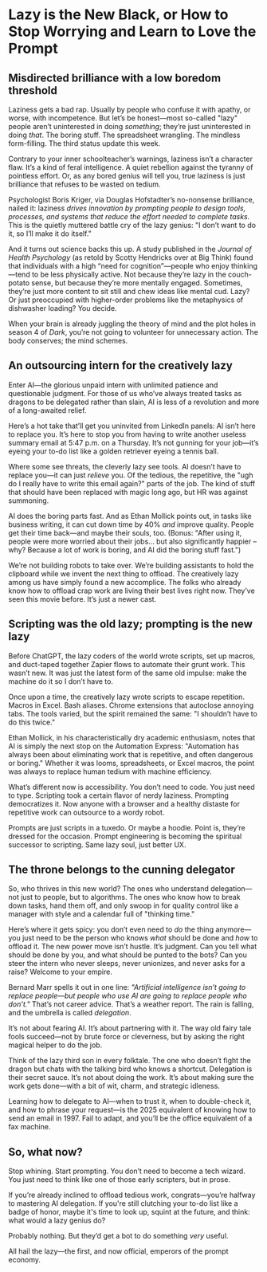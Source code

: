 # Lazy is the New Black, or How to Stop Worrying and Learn to Love the Prompt

## Misdirected brilliance with a low boredom threshold

Laziness gets a bad rap. Usually by people who confuse it with apathy, or worse, with incompetence. But let’s be honest—most so-called "lazy" people aren’t uninterested in doing *something*; they’re just uninterested in doing *that*. The boring stuff. The spreadsheet wrangling. The mindless form-filling. The third status update this week.

Contrary to your inner schoolteacher’s warnings, laziness isn’t a character flaw. It’s a kind of feral intelligence. A quiet rebellion against the tyranny of pointless effort. Or, as any bored genius will tell you, true laziness is just brilliance that refuses to be wasted on tedium.

Psychologist Boris Kriger, via Douglas Hofstadter’s no-nonsense brilliance, nailed it: laziness *drives innovation by prompting people to design tools, processes, and systems that reduce the effort needed to complete tasks.* This is the quietly muttered battle cry of the lazy genius: "I don’t want to do it, so I’ll make it do itself."

And it turns out science backs this up. A study published in the *Journal of Health Psychology* (as retold by Scotty Hendricks over at Big Think) found that individuals with a high “need for cognition”—people who enjoy thinking—tend to be less physically active. Not because they’re lazy in the couch-potato sense, but because they’re more mentally engaged. Sometimes, they’re just more content to sit still and chew ideas like mental cud. Lazy? Or just preoccupied with higher-order problems like the metaphysics of dishwasher loading? You decide.

When your brain is already juggling the theory of mind and the plot holes in season 4 of *Dark*, you’re not going to volunteer for unnecessary action. The body conserves; the mind schemes.

## An outsourcing intern for the creatively lazy

Enter AI—the glorious unpaid intern with unlimited patience and questionable judgment. For those of us who’ve always treated tasks as dragons to be delegated rather than slain, AI is less of a revolution and more of a long-awaited relief.

Here’s a hot take that’ll get you uninvited from LinkedIn panels: AI isn’t here to replace you. It’s here to stop you from having to write another useless summary email at 5:47 p.m. on a Thursday. It’s not gunning for your job—it’s eyeing your to-do list like a golden retriever eyeing a tennis ball.

Where some see threats, the cleverly lazy see tools. AI doesn’t have to replace you—it can just *relieve* you. Of the tedious, the repetitive, the "ugh do I really have to write this email again?" parts of the job. The kind of stuff that should have been replaced with magic long ago, but HR was against summoning.

AI does the boring parts fast. And as Ethan Mollick points out, in tasks like business writing, it can cut down time by 40% *and* improve quality. People get their time back—and maybe their souls, too. (Bonus: "After using it, people were more worried about their jobs… but also significantly happier – why? Because a lot of work is boring, and AI did the boring stuff fast.")

We’re not building robots to take over. We’re building assistants to hold the clipboard while we invent the next thing to offload. The creatively lazy among us have simply found a new accomplice. The folks who already know how to offload crap work are living their best lives right now. They’ve seen this movie before. It’s just a newer cast.

## Scripting was the old lazy; prompting is the new lazy

Before ChatGPT, the lazy coders of the world wrote scripts, set up macros, and duct-taped together Zapier flows to automate their grunt work. This wasn’t new. It was just the latest form of the same old impulse: make the machine do it so I don’t have to.

Once upon a time, the creatively lazy wrote scripts to escape repetition. Macros in Excel. Bash aliases. Chrome extensions that autoclose annoying tabs. The tools varied, but the spirit remained the same: "I shouldn’t have to do this twice."

Ethan Mollick, in his characteristically dry academic enthusiasm, notes that AI is simply the next stop on the Automation Express: "Automation has always been about eliminating work that is repetitive, and often dangerous or boring." Whether it was looms, spreadsheets, or Excel macros, the point was always to replace human tedium with machine efficiency.

What’s different now is accessibility. You don’t need to code. You just need to type. Scripting took a certain flavor of nerdy laziness. Prompting democratizes it. Now anyone with a browser and a healthy distaste for repetitive work can outsource to a wordy robot.

Prompts are just scripts in a tuxedo. Or maybe a hoodie. Point is, they’re dressed for the occasion. Prompt engineering is becoming the spiritual successor to scripting. Same lazy soul, just better UX.

## The throne belongs to the cunning delegator

So, who thrives in this new world? The ones who understand delegation—not just to people, but to algorithms. The ones who know how to break down tasks, hand them off, and only swoop in for quality control like a manager with style and a calendar full of "thinking time."

Here’s where it gets spicy: you don’t even need to *do* the thing anymore—you just need to be the person who knows *what* should be done and *how* to offload it. The new power move isn’t hustle. It’s judgment. Can you tell what should be done by you, and what should be punted to the bots? Can you steer the intern who never sleeps, never unionizes, and never asks for a raise? Welcome to your empire.

Bernard Marr spells it out in one line: *"Artificial intelligence isn’t going to replace people—but people who use AI are going to replace people who don’t."* That’s not career advice. That’s a weather report. The rain is falling, and the umbrella is called *delegation*.

It’s not about fearing AI. It’s about partnering with it. The way old fairy tale fools succeed—not by brute force or cleverness, but by asking the right magical helper to do the job.

Think of the lazy third son in every folktale. The one who doesn’t fight the dragon but chats with the talking bird who knows a shortcut. Delegation is their secret sauce. It’s not about doing the work. It’s about making sure the work gets done—with a bit of wit, charm, and strategic idleness.

Learning how to delegate to AI—when to trust it, when to double-check it, and how to phrase your request—is the 2025 equivalent of knowing how to send an email in 1997. Fail to adapt, and you’ll be the office equivalent of a fax machine.

## So, what now?

Stop whining. Start prompting. You don’t need to become a tech wizard. You just need to think like one of those early scripters, but in prose.

If you’re already inclined to offload tedious work, congrats—you’re halfway to mastering AI delegation. If you're still clutching your to-do list like a badge of honor, maybe it's time to look up, squint at the future, and think: what would a lazy genius do?

Probably nothing. But they’d get a bot to do something *very* useful.

All hail the lazy—the first, and now official, emperors of the prompt economy.